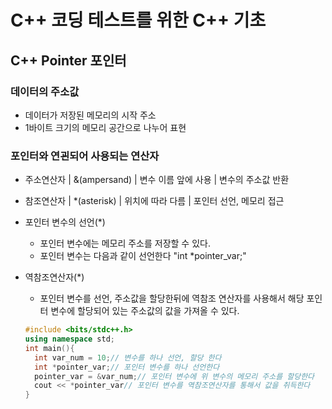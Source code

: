 # C++ 코딩 테스트를 위한 C++ 기초

## C++ Pointer 포인터

### 데이터의 주소값

- 데이터가 저장된 메모리의 시작 주소
- 1바이트 크기의 메모리 공간으로 나누어 표현

### 포인터와 연괸되어 사용되는 연산자

- 주소연산자 | &(ampersand) | 변수 이름 앞에 사용 | 변수의 주소값 반환
- 참조연산자 | \*(asterisk) | 위치에 따라 다름 | 포인터 선언, 메모리 접근
- 포인터 변수의 선언(\*)
  - 포인터 변수에는 메모리 주소를 저장할 수 있다.
  - 포인터 변수는 다음과 같이 선언한다 "int \*pointer_var;"
- 역참조연산자(\*)

  - 포인터 변수를 선언, 주소값을 할당한뒤에 역참조 연산자를 사용해서 해당 포인터 변수에 할당되어 있는 주소값의 값을 가져올 수 있다.

  ```c++
  #include <bits/stdc++.h>
  using namespace std;
  int main(){
    int var_num = 10;// 변수를 하나 선언, 할당 한다
    int *pointer_var;// 포인터 변수를 하나 선언한다
    pointer_var = &var_num;// 포인터 변수에 위 변수의 메모리 주소를 할당한다
    cout << *pointer_var// 포인터 변수를 역참조연산자를 통해서 값을 취득한다
  }
  ```

```c++


```
